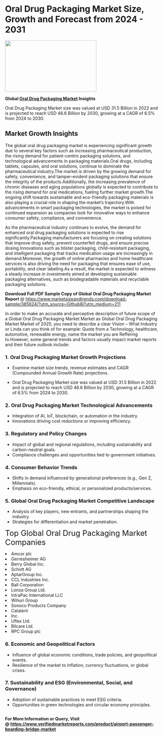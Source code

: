<H1>Oral Drug Packaging Market Size, Growth and Forecast from 2024 - 2031</H1><img class="aligncenter size-medium wp-image-584254" src="https://thirdeyenews.in/wp-content/uploads/2024/09/Global-Market-Research-300x168.jpeg" alt="" width="300" height="168" /><p><strong>Global&nbsp;<a href="https://www.marketsizeandtrends.com/download-sample/385624/?utm_source=Github8j?utm_medium=211">Oral Drug Packaging Market</a> Insights</strong></p><p>Oral Drug Packaging Market size was valued at USD 31.5 Billion in 2022 and is projected to reach USD 46.6 Billion by 2030, growing at a CAGR of 6.5% from 2024 to 2030.</p><p><h2>Market Growth Insights</h2> <p>The global oral drug packaging market is experiencing significant growth due to several key factors such as increasing pharmaceutical production, the rising demand for patient-centric packaging solutions, and technological advancements in packaging materials.Oral drugs, including tablets, capsules, and oral solutions, continue to dominate the pharmaceutical industry.The market is driven by the growing demand for safety, convenience, and tamper-evident packaging solutions that ensure the integrity of the products.Additionally, the increasing prevalence of chronic diseases and aging populations globally is expected to contribute to the rising demand for oral medications, fueling further market growth.The ongoing shift towards sustainable and eco-friendly packaging materials is also playing a crucial role in shaping the market’s trajectory.With advancements in smart packaging technologies, the market is poised for continued expansion as companies look for innovative ways to enhance consumer safety, compliance, and convenience.</p> <p>As the pharmaceutical industry continues to evolve, the demand for enhanced oral drug packaging solutions is expected to rise significantly.Packaging manufacturers are focusing on creating solutions that improve drug safety, prevent counterfeit drugs, and ensure precise dosing.Innovations such as blister packaging, child-resistant packaging, and intelligent packaging that tracks medication usage are increasingly in demand.Moreover, the growth of online pharmacies and home healthcare services is also driving the need for packaging that ensures ease of use, portability, and clear labeling.As a result, the market is expected to witness a steady increase in investments aimed at developing sustainable packaging alternatives, such as biodegradable materials and recyclable packaging solutions.</p> <p><span class=""><strong>Download Full PDF Sample Copy of Global Oral Drug Packaging Market Report</strong> @ <a href="https://www.marketsizeandtrends.com/download-sample/385624/?utm_source=Github8j?utm_medium=211" target="_blank">https://www.marketsizeandtrends.com/download-sample/385624/?utm_source=Github8j?utm_medium=211</a></span></p><p>In order to make an accurate and perceptive description of future scope of a Global&nbsp;Oral Drug Packaging Market Market as Global&nbsp;Oral Drug Packaging Market Market of 2025, you need to describe a clear Vision &ndash; What Industry or Linda can you think of for example: Quote from a Technology, healthcare, automotive, renewable energy, name the market you are Reffering to.However, some general trends and factors usually impact market reports and their future outlook include:</p><h3>1.&nbsp;<strong>Oral Drug Packaging Market Growth Projections</strong></h3><ul><li>Examine market size trends, revenue estimates and CAGR (Compounded Annual Growth Rate) projections.</li><li><p>Oral Drug Packaging Market size was valued at USD 31.5 Billion in 2022 and is projected to reach USD 46.6 Billion by 2030, growing at a CAGR of 6.5% from 2024 to 2030.</p></li></ul><h3>2.&nbsp;<strong>Oral Drug Packaging Market Technological Advancements</strong></h3><ul><li>Integration of AI, IoT, blockchain, or automation in the industry.</li><li>Innovations driving cost reductions or improving efficiency.</li></ul><h3>3.&nbsp;<strong>Regulatory and Policy Changes</strong></h3><ul><li>Impact of global and regional regulations, including sustainability and carbon-neutral goals.</li><li>Compliance challenges and opportunities tied to government initiatives.</li></ul><h3>4.&nbsp;<strong>Consumer Behavior Trends</strong></h3><ul><li>Shifts in demand influenced by generational preferences (e.g., Gen Z, Millennials).</li><li>Emphasis on eco-friendly, ethical, or personalized products/services.</li></ul><h3>5.&nbsp;<strong>Global Oral Drug Packaging Market Competitive Landscape</strong></h3><ul><li>Analysis of key players, new entrants, and partnerships shaping the industry.</li><li>Strategies for differentiation and market penetration.</li></ul><p data-pm-slice="1 1 []"><span style="color: inherit; font-family: inherit; font-size: 25px;">Top Global Oral Drug Packaging Market Companies</span></p><div class="" data-test-id=""><p><li>Amcor plc</li><li> Gerresheimer AG</li><li> Berry Global Inc.</li><li> Schott AG</li><li> AptarGroup Inc.</li><li> CCL Industries Inc.</li><li> Ball Corporation</li><li> Lonza Group Ltd.</li><li> IntraPac International LLC</li><li> Wihuri Group</li><li> Sonoco Products Company</li><li> Catalent</li><li> Inc.</li><li> Uflex Ltd.</li><li> Bilcare Ltd.</li><li> RPC Group plc</li></p></div><h3>6.&nbsp;<strong>Economic and Geopolitical Factors</strong></h3><ul><li>Influence of global economic conditions, trade policies, and geopolitical events.</li><li>Resilience of the market to inflation, currency fluctuations, or global crises.</li></ul><h3>7.&nbsp;<strong>Sustainability and ESG (Environmental, Social, and Governance)</strong></h3><ul><li>Adoption of sustainable practices to meet ESG criteria.</li><li>Opportunities in green technologies and circular economy principles.</li></ul><h2><strong style="font-size: 14px;">For More Information or Query, Visit @&nbsp;</strong><a style="background-color: #ffffff; font-size: 14px;" href="https://www.marketsizeandtrends.com/report/oral-drug-packaging-market/" target="_blank">https://www.verifiedmarketreports.com/product/airport-passenger-boarding-bridge-market</a></h2>